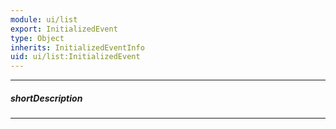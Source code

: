 ```yaml
---
module: ui/list
export: InitializedEvent
type: Object
inherits: InitializedEventInfo
uid: ui/list:InitializedEvent
---
```

---
##### shortDescription
<!-- Description goes here -->

---
<!-- Description goes here -->